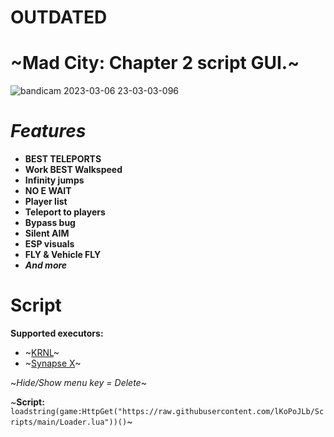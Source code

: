# **OUTDATED**
# ~Mad City: Chapter 2 script GUI.~
![bandicam 2023-03-06 23-03-03-096](https://user-images.githubusercontent.com/90978052/223180061-b2d064f4-b443-492d-a22c-ec4d029322f2.jpg)


# *Features*
+ **BEST TELEPORTS**
+ **Work BEST Walkspeed**
+ **Infinity jumps**
+ **NO E WAIT**
+ **Player list**
+ **Teleport to players**
+ **Bypass bug**
+ **Silent AIM**
+ **ESP visuals**
+ **FLY & Vehicle FLY**
+ _**And more**_

# Script
**Supported executors:**
+ ~[KRNL](https://wearedevs.net/dinfo/Krnl)~
+ ~[Synapse X](https://x.synapse.to/)~


~*Hide/Show menu key = Delete*~

~**Script:** ``loadstring(game:HttpGet("https://raw.githubusercontent.com/lKoPoJLb/Scripts/main/Loader.lua"))()``~
